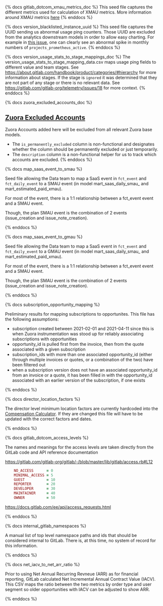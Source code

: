 {% docs gitlab_dotcom_xmau_metrics_doc %}
This seed file captures the different metrics used for calculation of XMAU metrics. More information around XMAU metrics [here](https://about.gitlab.com/handbook/product/performance-indicators/#three-versions-of-xmau)
{% enddocs %}

{% docs version_blacklisted_instance_uuid %}
This seed file captures the UUID sending us abnormal usage ping counters. Those UUID are excluded from the analytics downstream models in order to allow easy charting.
For example in [this issue](https://gitlab.com/gitlab-data/analytics/-/issues/4343), one can clearly see an abnormal spike in monthly numbers of `projects_prometheus_active`.
{% enddocs %}

{% docs version_usage_stats_to_stage_mappings_doc %}
The version_usage_stats_to_stage_mapping_data.csv maps usage ping fields to different value and team stages. See https://about.gitlab.com/handbook/product/categories/#hierarchy for more information about stages. If the stage is `ignored` it was determined that they are not part of any stage or there is no relevant data. See https://gitlab.com/gitlab-org/telemetry/issues/18 for more context.
{% enddocs %}

{% docs zuora_excluded_accounts_doc %}
## [Zuora Excluded Accounts](https://gitlab.com/gitlab-data/analytics/blob/master/transform/snowflake-dbt/data/zuora_excluded_accounts.csv)
Zuora Accounts added here will be excluded from all relevant Zuora base models.
* The `is_permanently_excluded` column is non-functional and designates whether the column should be permanently excluded or just temporarily.
* The `description` column is a non-functional helper for us to track which accounts are excluded.
{% enddocs %}

{% docs map_saas_event_to_smau %}

Seed file allowing the Data team to map a SaaS event in `fct_event` and `fct_daily_event` to a SMAU event (in model mart_saas_daily_smau_ and mart_estimated_paid_xmau).

For most of the event, there is a 1:1 relationship between a fct_event event and a SMAU event.

Though, the plan SMAU event is the combination of 2 events (issue_creation and issue_note_creation).

{% enddocs %}

{% docs map_saas_event_to_gmau %}

Seed file allowing the Data team to map a SaaS event in `fct_event` and `fct_daily_event` to a GMAU event (in model mart_saas_daily_smau_ and mart_estimated_paid_xmau).

For most of the event, there is a 1:1 relationship between a fct_event event and a SMAU event.

Though, the plan SMAU event is the combination of 2 events (issue_creation and issue_note_creation).

{% enddocs %}

{% docs subscription_opportunity_mapping %}

Preliminary results for mapping subscriptions to opportunites. This file has the following assumptions:

- subscription created between 2021-02-01 and 2021-04-11 since this is when Zuora instrumentation was stood up for reliably associating subscriptions with opportunities
- opportunity_id is pulled first from the invoice, then from the quote associated with a given subscription
- subscription_ids with more than one associated opportunity_id (either through multiple invoices or quotes, or a combination of the two) have been filtered out
- when a subscription version does not have an associated opportunity_id from an invoice or a quote, it has been filled in with the opportunity_id associated with an earlier version of the subscription, if one exists

{% enddocs %}

{% docs director_location_factors %}

The director level minimum location factors are currently hardcoded into the [Compensation Calculator](https://gitlab.com/gitlab-com/people-group/peopleops-eng/compensation-calculator/-/blob/da9d7101eb332d43cf621c70d8cfa1c002b1ed9a/app/javascript/calculator/salary.vue#L129).  If they are changed this file will have to be updated with the correct factors and dates.

{% enddocs %}


{% docs gitlab_dotcom_access_levels %}

The names and meanings for the access levels are taken directly from the GitLab code and API reference documentation

https://gitlab.com/gitlab-org/gitlab/-/blob/master/lib/gitlab/access.rb#L12

```ruby
    NO_ACCESS      = 0
    MINIMAL_ACCESS = 5
    GUEST          = 10
    REPORTER       = 20
    DEVELOPER      = 30
    MAINTAINER     = 40
    OWNER          = 50
```

https://docs.gitlab.com/ee/api/access_requests.html

{% enddocs %}

{% docs internal_gitlab_namespaces %}

A manual list of top level namespace paths and ids that should be considered internal to GitLab.  There is, at this time, no system of record for this information.

{% enddocs %}

{% docs net_iacv_to_net_arr_ratio %}

Prior to using Net Annual Recurring Revneue (ARR) as for financial reporting, GitLab calculated Net Incremental Annual Contract Value (IACV). This CSV maps the ratio between the two metrics by order type and user segment so older opportunities with IACV can be adjusted to show ARR.

{% enddocs %}
